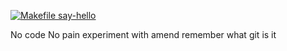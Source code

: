 [![Makefile say-hello](https://github.com/Ker0s1n/hexlet-git/actions/workflows/makefile.yml/badge.svg)](https://github.com/Ker0s1n/hexlet-git/actions/workflows/makefile.yml)

No code No pain
experiment with amend
remember what git is it
